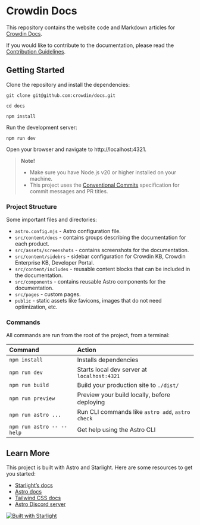 # Crowdin Docs

This repository contains the website code and Markdown articles for [Crowdin Docs](https://support.crowdin.com).

If you would like to contribute to the documentation, please read the [Contribution Guidelines](CONTRIBUTING.md).

## Getting Started

Clone the repository and install the dependencies:

```console
git clone git@github.com:crowdin/docs.git

cd docs

npm install
```

Run the development server:

```console
npm run dev
```

Open your browser and navigate to http://localhost:4321.

> **Note!**
> - Make sure you have Node.js v20 or higher installed on your machine.
> - This project uses the [Conventional Commits](https://www.conventionalcommits.org/en/v1.0.0/) specification for commit messages and PR titles.

### Project Structure

Some important files and directories:

- `astro.config.mjs` - Astro configuration file.
- `src/content/docs` - contains groups describing the documentation for each product.
- `src/assets/screenshots` - contains screenshots for the documentation.
- `src/content/sidebrs` - sidebar configuration for Crowdin KB, Crowdin Enterprise KB, Developer Portal.
- `src/content/includes` - reusable content blocks that can be included in the documentation.
- `src/components` - contains reusable Astro components for the documentation.
- `src/pages` - custom pages.
- `public` - static assets like favicons, images that do not need optimization, etc.

### Commands

All commands are run from the root of the project, from a terminal:

| Command                   | Action                                           |
|:--------------------------|:-------------------------------------------------|
| `npm install`             | Installs dependencies                            |
| `npm run dev`             | Starts local dev server at `localhost:4321`      |
| `npm run build`           | Build your production site to `./dist/`          |
| `npm run preview`         | Preview your build locally, before deploying     |
| `npm run astro ...`       | Run CLI commands like `astro add`, `astro check` |
| `npm run astro -- --help` | Get help using the Astro CLI                     |

## Learn More

This project is built with Astro and Starlight. Here are some resources to get you started:

- [Starlight’s docs](https://starlight.astro.build/)
- [Astro docs](https://docs.astro.build)
- [Tailwind CSS docs](https://tailwindcss.com/)
- [Astro Discord server](https://astro.build/chat)

[![Built with Starlight](https://astro.badg.es/v2/built-with-starlight/tiny.svg)](https://starlight.astro.build)
